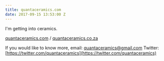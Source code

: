 ```yaml
---
title: quantaceramics.com
date: 2017-09-15 13:53:00 Z
---
```


I'm getting into ceramics.

[quantaceramics.com](https://quantaceramics.com) / [quantaceramics.co.za](https://quantaceramics.co.za)

If you would like to know more, email: [quantaceramics@gmail.com](mailto:quantaceramics@gmail.com)
Twitter: [https://twitter.com/quantaceramics](https://twitter.com/quantaceramics)